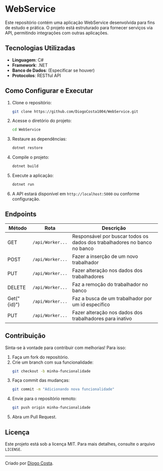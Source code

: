 # WebService

Este repositório contém uma aplicação WebService desenvolvida para fins de estudo e prática. O projeto está estruturado para fornecer serviços via API, permitindo integrações com outras aplicações.

## Tecnologias Utilizadas

- **Linguagem**: C#
- **Framework**: .NET
- **Banco de Dados**: (Especificar se houver)
- **Protocolos**: RESTful API

## Como Configurar e Executar

1. Clone o repositório:
   ```sh
   git clone https://github.com/DiogoCosta1004/WebService.git
   ```
2. Acesse o diretório do projeto:
   ```sh
   cd WebService
   ```
3. Restaure as dependências:
   ```sh
   dotnet restore
   ```
4. Compile o projeto:
   ```sh
   dotnet build
   ```
5. Execute a aplicação:
   ```sh
   dotnet run
   ```
6. A API estará disponível em `http://localhost:5000` ou conforme configuração.

## Endpoints

| Método | Rota          | Descrição |
|---------|--------------|-------------|
| GET     | `/api/Worker...`   | Responsável por buscar todos os dados dos trabalhadores no banco no banco |
| POST    | `/api/Worker...`   | Fazer a inserção de um novo trabalhador |
| PUT     | `/api/Worker...`   | Fazer alteração nos dados dos trabalhadores |
| DELETE  | `/api/Worker...`   | Faz a remoção do trabalhador no banco |
| Get("{id}")  | `/api/Worker...`   | Faz a busca de um trabalhador por um id específico |
| PUT     | `/api/Worker...`   | Fazer alteração nos dados dos trabalhadores para inativo |

## Contribuição

Sinta-se à vontade para contribuir com melhorias! Para isso:
1. Faça um fork do repositório.
2. Crie um branch com sua funcionalidade:
   ```sh
   git checkout -b minha-funcionalidade
   ```
3. Faça commit das mudanças:
   ```sh
   git commit -m "Adicionando nova funcionalidade"
   ```
4. Envie para o repositório remoto:
   ```sh
   git push origin minha-funcionalidade
   ```
5. Abra um Pull Request.

## Licença

Este projeto está sob a licença MIT. Para mais detalhes, consulte o arquivo `LICENSE`.

---
Criado por [Diogo Costa](https://github.com/DiogoCosta1004).

